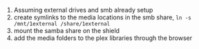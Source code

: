 1. Assuming external drives and smb already setup
1. create symlinks to the media locations in the smb share, `ln -s /mnt/1external /share/1external`
1. mount the samba share on the shield
1. add the media folders to the plex libraries through the browser
